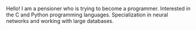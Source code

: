 Hello! I am a pensioner who is trying to become a programmer. Interested in the C and Python programming languages. Specialization in neural networks and working with large databases.

<!---
Polkovoy/Polkovoy is a ✨ special ✨ repository because its `README.md` (this file) appears on your GitHub profile.
You can click the Preview link to take a look at your changes.
--->
